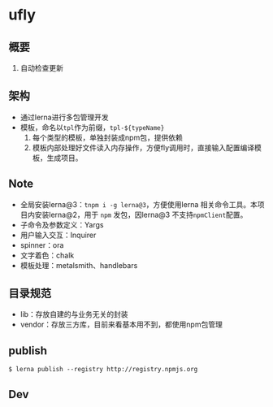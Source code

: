 # ufly

## 概要
1. 自动检查更新

## 架构
- 通过lerna进行多包管理开发
- 模板，命名以`tpl`作为前缀，`tpl-${typeName}`
  1. 每个类型的模板，单独封装成npm包，提供依赖
  2. 模板内部处理好文件读入内存操作，方便fly调用时，直接输入配置编译模板，生成项目。

## Note
- 全局安装lerna@3：`tnpm i -g lerna@3`，方便使用lerna 相关命令工具。本项目内安装lerna@2，用于 `npm` 发包，因lerna@3 不支持`npmClient`配置。
- 子命令及参数定义：Yargs
- 用户输入交互：Inquirer
- spinner：ora
- 文字着色：chalk
- 模板处理：metalsmith、handlebars


## 目录规范
- lib：存放自建的与业务无关的封装
- vendor：存放三方库，目前来看基本用不到，都使用npm包管理

## publish
```
$ lerna publish --registry http://registry.npmjs.org
```

## Dev


